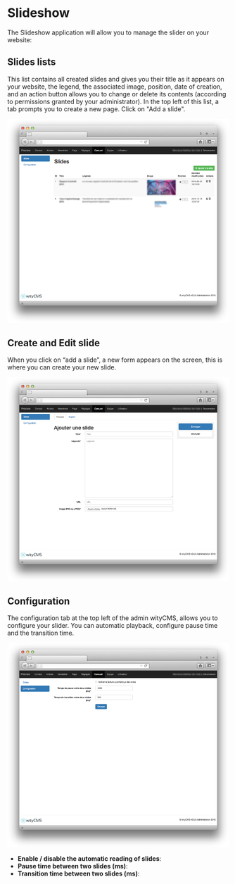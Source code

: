 # Slideshow

The Slideshow application will allow you to manage the slider on your website:

## Slides lists

This list contains all created slides and gives you their title as it appears on your website, the legend, the associated image, position, date of creation, and an action button allows you to change or delete its contents (according to permissions granted by your administrator).
In the top left of this list, a tab prompts you to create a new page. Click on "Add a slide".

![](01-slidshow-list.png)

## Create and Edit slide

When you click on “add a slide”, a new form appears on the screen, this is where you can create your new slide.

![](02-slidshow-addslide.png)

## Configuration

The configuration tab at the top left of the admin wityCMS, allows you to configure your slider. You can automatic playback, configure pause time and the transition time.

![](03-slidshow-config.png)

* **Enable / disable the automatic reading of slides**:
* **Pause time between two slides (ms)**:
* **Transition time between two slides (ms)**:
